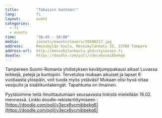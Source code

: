 ```yaml
---
title:        "Takaisin kuntoon!"
lang:         fi
layout:       event
categories:
  - fi
  - events
time:         "16:45 - 18:00"
media:        /assets/events/covers/20180217.jpg
address:      Messukylän koulu, Messukylänkatu 35, 33700 Tampere
address-url:  http://messukylankoulu.yhdistysavain.fi
doodle:       https://doodle.com/poll/v3ecx6vcmibbekg6
---
```


Tampereen Suomi-Romania yhdistyksen kevätjumppakausi alkaa! Luvassa leikkejä, pelejä ja kuntopiiri. Tervetuloa mukaan aikuiset ja lapset 6 vuotiaasta ylöspäin, voit tuoda myös ystäväsi! Mukaan olisi hyvä ottaa vesipullo ja sisäliikuntakengät. Tapahtuma on ilmainen.

Pyytäisimme teitä ilmoittautumaan seuraavasta linkistä mielellään 16.02. mennessä.
Linkki doodle-rekisteröitymiseen :
[https://doodle.com/poll/v3ecx6vcmibbekg6](https://doodle.com/poll/v3ecx6vcmibbekg6)